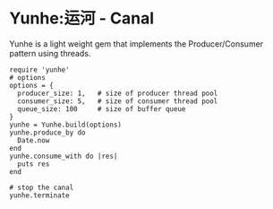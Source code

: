 # Yunhe:运河 - Canal

Yunhe is a light weight gem that implements the Producer/Consumer pattern using threads.

    require 'yunhe'
    # options
    options = {
      producer_size: 1,   # size of producer thread pool
      consumer_size: 5,   # size of consumer thread pool
      queue_size: 100     # size of buffer queue
    }
    yunhe = Yunhe.build(options)
    yunhe.produce_by do 
      Date.now
    end
    yunhe.consume_with do |res|
      puts res
    end

    # stop the canal
    yunhe.terminate
